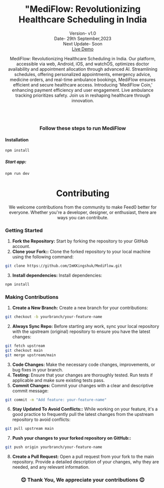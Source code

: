 <h1 align="center"> "MediFlow: Revolutionizing Healthcare Scheduling in India</h1>
<p align="center">Version- v1.0 <br>Date- 29th September,2023 <br>Next Update- Soon  <br>
<a href="https://mediflow.vercel.app">Live Demo</a></p>

<p align="center">MediFlow: Revolutionizing Healthcare Scheduling in India. Our platform, accessible via web, Android, iOS, and watchOS, optimizes doctor availability and appointment allocation through advanced AI. Streamlining schedules, offering personalized appointments, emergency advice, medicine orders, and real-time ambulance bookings, MediFlow ensures efficient and secure healthcare access. Introducing 'MediFlow Coin,' enhancing payment efficiency and user engagement. Live ambulance tracking prioritizes safety. Join us in reshaping healthcare through innovation.</p>

<br><br>

<h3 align="center">Follow these steps to run MediFlow</h3>

#### Installation

```bash
npm install
```

##### Start app:

```bash
npm run dev
```

<h1 align="center">Contributing</h1>
<p align="center">We welcome contributions from the community to make Feed0 better for everyone. Whether you're a developer, designer, or enthusiast, there are ways you can contribute.</p>

### Getting Started

1. **Fork the Repository:** Start by forking the repository to your GitHub account.
2. **Clone your Fork::** Clone the forked repository to your local machine using the following command:

```bash
git clone https://github.com/ImKKingshuk/MediFlow.git

```

3. **Install dependencies:** Install dependencies:

```bash
npm install
```

### Making Contributions

1. **Create a New Branch:** Create a new branch for your contributions:

```bash
git checkout -b yourbranch/your-feature-name

```

2. **Always Sync Repo:** Before starting any work, sync your local repository with the upstream (original) repository to ensure you have the latest changes:

```bash
git fetch upstream
git checkout main
git merge upstream/main

```

3. **Code Changes:** Make the necessary code changes, improvements, or bug fixes in your branch.
4. **Testing:** Ensure that your changes are thoroughly tested. Run tests if applicable and make sure existing tests pass.
5. **Commit Changes:** Commit your changes with a clear and descriptive commit message:

```bash
git commit -m "Add feature: your-feature-name"

```

6. **Stay Updated To Avoid Conflicts::** While working on your feature, it's a good practice to frequently pull the latest changes from the upstream repository to avoid conflicts:

```bash
git pull upstream main

```

7. **Push your changes to your forked repository on GitHub::**

```bash
git push origin yourbranch/your-feature-name

```

8. **Create a Pull Request:** Open a pull request from your fork to the main repository. Provide a detailed description of your changes, why they are needed, and any relevant information.

<h3 align="center">😊 Thank You, We appreciate your contributions 😊</h3>

